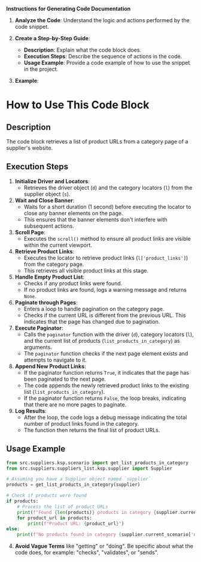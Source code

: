 **Instructions for Generating Code Documentation**

1. **Analyze the Code**: Understand the logic and actions performed by the code snippet.

2. **Create a Step-by-Step Guide**:
    - **Description**: Explain what the code block does.
    - **Execution Steps**: Describe the sequence of actions in the code.
    - **Usage Example**: Provide a code example of how to use the snippet in the project.

3. **Example**:

How to Use This Code Block
=========================================================================================

Description
-------------------------
The code block retrieves a list of product URLs from a category page of a supplier's website. 

Execution Steps
-------------------------
1. **Initialize Driver and Locators**:
   - Retrieves the driver object (`d`) and the category locators (`l`) from the supplier object (`s`).
2. **Wait and Close Banner**:
   - Waits for a short duration (1 second) before executing the locator to close any banner elements on the page.
   - This ensures that the banner elements don't interfere with subsequent actions.
3. **Scroll Page**:
   - Executes the `scroll()` method to ensure all product links are visible within the current viewport.
4. **Retrieve Product Links**:
   - Executes the locator to retrieve product links (`l['product_links']`) from the category page.
   - This retrieves all visible product links at this stage.
5. **Handle Empty Product List**:
   - Checks if any product links were found.
   - If no product links are found, logs a warning message and returns `None`.
6. **Paginate through Pages**:
   - Enters a loop to handle pagination on the category page.
   - Checks if the current URL is different from the previous URL. This indicates that the page has changed due to pagination.
7. **Execute Paginator**:
   - Calls the `paginator` function with the driver (`d`), category locators (`l`), and the current list of products (`list_products_in_category`) as arguments.
   - The `paginator` function checks if the next page element exists and attempts to navigate to it.
8. **Append New Product Links**:
   - If the paginator function returns `True`, it indicates that the page has been paginated to the next page.
   - The code appends the newly retrieved product links to the existing list (`list_products_in_category`).
   - If the paginator function returns `False`, the loop breaks, indicating that there are no more pages to paginate.
9. **Log Results**:
   - After the loop, the code logs a debug message indicating the total number of product links found in the category.
   - The function then returns the final list of product URLs.

Usage Example
-------------------------

```python
from src.suppliers.ksp.scenario import get_list_products_in_category
from src.suppliers.suppliers_list.ksp.supplier import Supplier

# Assuming you have a Supplier object named `supplier`
products = get_list_products_in_category(supplier)

# Check if products were found
if products:
    # Process the list of product URLs
    print(f"Found {len(products)} products in category {supplier.current_scenario['name']}")
    for product_url in products:
        print(f"Product URL: {product_url}")
else:
    print(f"No products found in category {supplier.current_scenario['name']}")
```

4. **Avoid Vague Terms** like "getting" or "doing". Be specific about what the code does, for example: "checks", "validates", or "sends".